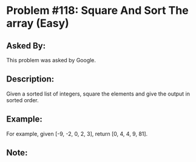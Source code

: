 # Problem #118: Square And Sort The array (Easy)

## Asked By:

This problem was asked by Google.

## Description:
 
Given a sorted list of integers, square the elements and give the output in sorted order.

## Example:

For example, given [-9, -2, 0, 2, 3], return [0, 4, 4, 9, 81].

## Note:
